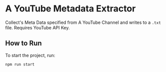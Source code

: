 # A YouTube Metadata Extractor
Collect's Meta Data specified from A YouTube Channel and writes to a `.txt` file. Requires YouTube API Key.

## How to Run

To start the project, run:

```bash
npm run start